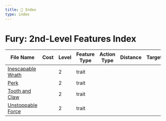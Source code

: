 ```yaml
---
title: 📑 Index
type: index
---
```


# Fury: 2nd-Level Features Index

| File Name                                   | Cost | Level | Feature Type | Action Type | Distance | Target |
| ------------------------------------------- | ---- | ----- | ------------ | ----------- | -------- | ------ |
| [Inescapable Wrath](../Inescapable%20Wrath) |      | 2     | trait        |             |          |        |
| [Perk](../Perk)                             |      | 2     | trait        |             |          |        |
| [Tooth and Claw](../Tooth%20and%20Claw)     |      | 2     | trait        |             |          |        |
| [Unstoppable Force](../Unstoppable%20Force) |      | 2     | trait        |             |          |        |
